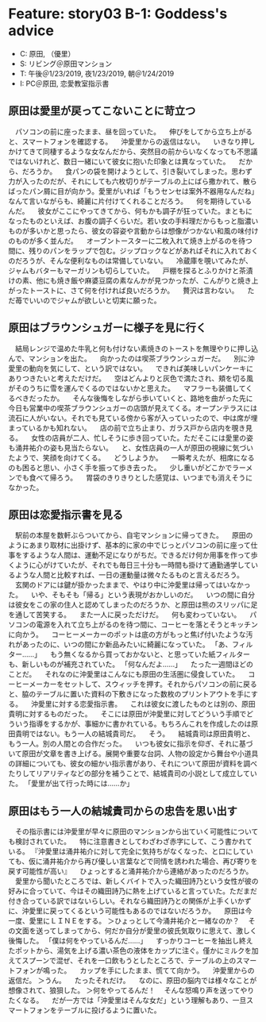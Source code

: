 # Feature: story03 B-1: Goddess's advice

- C: 原田, （優里）
- S: リビング＠原田マンション
- T: 午後＠1/23/2019, 夜1/23/2019, 朝＠1/24/2019
- I: PC＠原田, 恋愛教室指示書

## 原田は愛里が戻ってこないことに苛立つ

　パソコンの前に座ったまま、昼を回っていた。
　伸びをしてから立ち上がると、スマートフォンを確認する。
　沖愛里からの返信はない。
　いきなり押しかけてきて同棲するような女なんだから、突然目の前からいなくなっても不思議ではないけれど、数日一緒にいて彼女に抱いた印象とは異なっていた。
　だから、だろうか。
　食パンの袋を開けようとして、引き裂いてしまった。思わず力が入ったのだが、それにしても六枚切りがテーブルの上にばら撒かれて、散らばったパン屑に目が向かう。愛里がいれば「もうセンセは案外不器用なんだね」なんて言いながらも、綺麗に片付けてくれることだろう。
　何を期待しているんだ。
　彼女がここにやってきてから、何もかも調子が狂っていた。まともになったものといえば、お腹の調子くらいだ。若い女の手料理だからもっと脂濃いものが多いかと思ったら、彼女の容姿や言動からは想像がつかない和風の味付けのものが多く並んだ。
　オーブントースターに二枚入れて焼き上がるのを待つ間に、残りのパンをラップで包む。ジップロックなどがあればそれに入れておくのだろうが、そんな便利なものは常備していない。
　冷蔵庫を覗いてみたが、ジャムもバターもマーガリンも切らしていた。
　戸棚を探るとふりかけと茶漬けの素、他にも焼き飯や麻婆豆腐の素なんかが見つかったが、こんがりと焼き上がったトーストに、さて何を付ければ良いだろうか。
　贅沢は言わない。
　ただ苺でいいのでジャムが欲しいと切実に願った。

## 原田はブラウンシュガーに様子を見に行く

　結局レンジで温めた牛乳と何も付けない素焼きのトーストを無理やりに押し込んで、マンションを出た。
　向かったのは喫茶ブラウンシュガーだ。
　別に沖愛里の動向を気にして、という訳ではない。
　できれば美味しいパンケーキにありつきたいと考えただけだ。
　空はどんよりと灰色で満たされ、頬を切る風がそのうちに雪を運んでくるのではないかと思えた。
　マフラーも装備してくるべきだったか。
　そんな後悔をしながら歩いていくと、路地を曲がった先に今日も営業中の喫茶ブラウンシュガーの店頭が見えてくる。オープンテラスには流石に人がいない。それでも見ている傍から客が入っていったので、中は席が埋まっているかも知れない。
　店の前で立ち止まり、ガラス戸から店内を覗き見る。
　女性の店員が二人、忙しそうに歩き回っていた。ただそこには愛里の姿も涌井祐介の姿も見当たらない。
　と、女性店員の一人が原田の視線に気づいたようで、笑顔を向けてくる。
　どうしようか。
　一瞬考えたが、相席になるのも困ると思い、小さく手を振って歩き去った。
　少し重いがどこかでラーメンでも食べて帰ろう。
　胃袋のきりきりとした感覚は、いつまでも消えそうになかった。

## 原田は恋愛指示書を見る

　駅前の本屋を数軒ぶらついてから、自宅マンションに帰ってきた。
　原田のようにあまり取材に出掛けず、基本的に家の中でじっとパソコンの前に座って仕事をするような人間は、運動不足になりがちだ。できるだけ何か用事を作って歩くように心がけていたが、それでも毎日三十分も一時間も掛けて通勤通学しているような人間と比較すれば、一日の運動量は微々たるものと言えるだろう。
　玄関のドアには鍵が掛かったままで、やはり中に沖愛里は帰ってはいなかった。
　いや、そもそも「帰る」という表現がおかしいのだ。
　いつの間に自分は彼女をこの家の住人と認めてしまったのだろうか、と原田は熊のスリッパに足を通して苦笑する。
　また一人に戻っただけだ。
　何も変わっていない。
　パソコンの電源を入れて立ち上がるのを待つ間に、コーヒーを落とそうとキッチンに向かう。
　コーヒーメーカーのポットは底の方がもっと焦げ付いたような汚れがあったのに、いつの間にか新品みたいに綺麗になっていた。
「あ、フィルター……」
　もう無くなるから買っておかないと、と思っていた紙フィルターも、新しいものが補充されていた。
「何なんだよ……」
　たった一週間ほどのことだ。
　それなのに沖愛里はこんなにも原田の生活圏に侵食していた。
　コーヒーメーカーをセットして、スウィッチを押す。それからパソコンの前に戻ると、脇のテーブルに置いた資料の下敷きになった数枚のプリントアウトを手にする。
　沖愛里に対する恋愛指示書。
　これは彼女に渡したものとは別の、原田貴明に対するものだった。
　そこには原田が沖愛里に対してどういう手順でどういう指導をするかが、事細かに書かれている。もちろんこれを作成したのは原田貴明ではない。もう一人の結城貴司だ。
　そう。
　結城貴司は原田貴明と、もう一人。別の人間との合作だった。
　いつも彼女に指示を仰ぎ、それに基づいて原田が文章を書き上げる。展開や重要な台詞、人物の設定から舞台や小道具の詳細についても、彼女の細かい指示書があり、それについて原田が資料を調べたりしてリアリティなどの部分を補うことで、結城貴司の小説として成立していた。
「愛里が出て行った時には……か」

## 原田はもう一人の結城貴司からの忠告を思い出す

　その指示書には沖愛里が早々に原田のマンションから出ていく可能性についても検討されていた。
　特に注意書きとしてわざわざ赤字にして、こう書かれている。
『沖愛里は涌井祐介に対して完全に気持ちがなくなった、と口にしていても、仮に涌井祐介から再び優しい言葉などで同情を誘われた場合、再び寄りを戻す可能性が高い』
　ひょっとすると涌井祐介から連絡があったのだろうか。
　愛里から聞いたところでは、新しくバイトで入った織田詩乃という女性が彼の好みに合っていて、今はその織田詩乃に熱を上げていると言っていた。ただまだ付き合っている訳ではないらしい。それなら織田詩乃との関係が上手くいかずに、沖愛里に戻ってくるという可能性もあるのではないだろうか。
　原田は今一度、愛里にＬＩＮＥをする。
＞ひょっとして今涌井祐介と一緒なのか？
　その文面を送ってしまってから、何だか自分が愛里の彼氏気取りに思えて、激しく後悔した。
「僕は何をやっているんだ……」
　すっかりコーヒーを抽出し終えたポットから、湯気を上げる濃い茶色の液体をカップに注ぐ。僅かにミルクを加えてスプーンで混ぜ、それを一口飲もうとしたところで、テーブルの上のスマートフォンが鳴った。
　カップを手にしたまま、慌てて向かう。
　沖愛里からの返信だ。
＞うん。
　たったそれだけ。
　なのに、原田の脳内では様々なことが想像されて、狼狽した。
＞何をやってるんだ！
　そんな怒鳴り声を送ってやりたくなる。
　だが一方では「沖愛里はそんな女だ」という理解もあり、一旦スマートフォンをテーブルに投げるように置いた。


